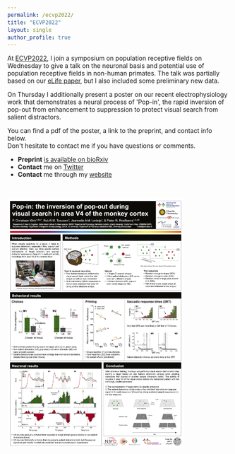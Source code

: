```yaml
---
permalink: /ecvp2022/
title: "ECVP2022"
layout: single
author_profile: true
---
```


At <a href="https://2022.ecvp.eu/">ECVP2022</a>, I join a symposium on population receptive fields on Wednesday to give a talk on the neuronal basis and potential use of population receptive fields in non-human primates. The talk was partially based on our <a href="https://elifesciences.org/articles/67304">eLife paper</a>, but I also included some preliminary new data.

On Thursday I additionally present a poster on our recent electrophysiology work that demonstrates a neural process of 'Pop-in', the rapid inversion of pop-out 
from enhancement to suppression to protect visual search from salient distractors.     
     
You can find a pdf of the poster, a link to the preprint, and contact info below.     
Don't hesitate to contact me if you have questions or comments.      

<ul>
  <li><b>Preprint</b> <a href="https://doi.org/10.1101/2022.06.23.497353">is available on bioRxiv</a></li>
  <li><b>Contact</b> me on <a href="https://twitter.com/chrizklink">Twitter</a></li>
  <li><b>Contact</b> me through my <a href="https://pcklink.github.io/index">website</a></li>
</ul>

<br>

[<img alt="ECVP2022" src="/assets/images/ecvp2022_poster_capture.png" style="float:left;width:400px;margin-right:10px;marg-bottom:10px">](https://www.dropbox.com/s/qavs6imqweh7jd5/Klink_poster_ECVP2022.pdf?dl=1) 
